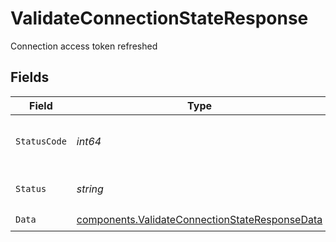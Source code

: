 # ValidateConnectionStateResponse

Connection access token refreshed


## Fields

| Field                                                                                                            | Type                                                                                                             | Required                                                                                                         | Description                                                                                                      | Example                                                                                                          |
| ---------------------------------------------------------------------------------------------------------------- | ---------------------------------------------------------------------------------------------------------------- | ---------------------------------------------------------------------------------------------------------------- | ---------------------------------------------------------------------------------------------------------------- | ---------------------------------------------------------------------------------------------------------------- |
| `StatusCode`                                                                                                     | *int64*                                                                                                          | :heavy_check_mark:                                                                                               | HTTP Response Status Code                                                                                        | 200                                                                                                              |
| `Status`                                                                                                         | *string*                                                                                                         | :heavy_check_mark:                                                                                               | HTTP Response Status                                                                                             | OK                                                                                                               |
| `Data`                                                                                                           | [components.ValidateConnectionStateResponseData](../../models/components/validateconnectionstateresponsedata.md) | :heavy_check_mark:                                                                                               | N/A                                                                                                              |                                                                                                                  |